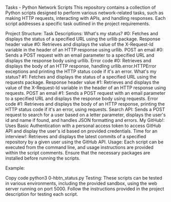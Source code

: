Tasks - Python Network Scripts
This repository contains a collection of Python scripts designed to perform various network-related tasks, such as making HTTP requests, interacting with APIs, and handling responses. Each script addresses a specific task outlined in the project requirements.

Project Structure:
Task Descriptions:
What's my status? #0: Fetches and displays the status of a specified URL using the urllib package.
Response header value #0: Retrieves and displays the value of the X-Request-Id variable in the header of an HTTP response using urllib.
POST an email #0: Sends a POST request with an email parameter to a specified URL and displays the response body using urllib.
Error code #0: Retrieves and displays the body of an HTTP response, handling urllib.error.HTTPError exceptions and printing the HTTP status code if it's an error.
What's my status? #1: Fetches and displays the status of a specified URL using the requests package.
Response header value #1: Retrieves and displays the value of the X-Request-Id variable in the header of an HTTP response using requests.
POST an email #1: Sends a POST request with an email parameter to a specified URL and displays the response body using requests.
Error code #1: Retrieves and displays the body of an HTTP response, printing the HTTP status code if it's an error, using requests.
Search API: Sends a POST request to search for a user based on a letter parameter, displays the user's id and name if found, and handles JSON formatting and errors.
My GitHub!: Uses Basic Authentication with a personal access token to access GitHub API and display the user's id based on provided credentials.
Time for an interview!: Retrieves and displays the latest commits of a specified repository by a given user using the GitHub API.
Usage:
Each script can be executed from the command line, and usage instructions are provided within the script comments. Ensure that the necessary packages are installed before running the scripts.

Example:

Copy code
python3 0-hbtn_status.py
Testing:
These scripts can be tested in various environments, including the provided sandbox, using the web server running on port 5000. Follow the instructions provided in the project description for testing each script.
